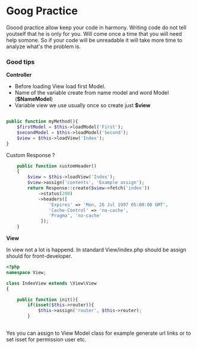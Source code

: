 # Goog Practice


Goood practice allow keep your code in harmony. Writing code do not tell youtself that he is only for you. Will come once a time that you will need help somone. So if your code will be unreadable it will take more time to analyze what's the problem is.

### Good tips
**Controller**

- Before loading View load first Model.
- Name of the variable create from name model and word Model (**$NameModel**)
- Variable view we use usually once so create just **$view**

```php

public function myMethod(){
    $firstModel = $this->loadModel('First');
    $secondModel = $this->loadModel('Second');
    $view = $this->loadView('Index');
}
```

Custom Response ?
```php
    public function customHeader() 
    {
        $view = $this->loadView('Index');
        $view->assign('contents', 'Example assign');
        return Response::create($view->fetch('index'))
            ->status(200)
            ->headers([
                'Expires' => 'Mon, 26 Jul 1997 05:00:00 GMT', 
                'Cache-Control' => 'no-cache',
                'Pragma', 'no-cache'
             ]);
    }
```

**View**

In view not a lot is happend. In standard View/index.php should be assign should for front-developer.

```php
<?php
namespace View;

class IndexView extends \View\View
{

    public function init(){
        if(isset($this->router)){
            $this->assign('router', $this->router);
        }
    
```


Yes you can assign to View Model class for example generate url links or to set isset for permission user etc.
